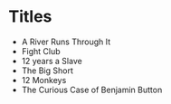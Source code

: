 # Titles

* A River Runs Through It
* Fight Club
* 12 years a Slave
* The Big Short
* 12 Monkeys
* The Curious Case of Benjamin Button
